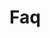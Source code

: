 <!-- Space: TerraformAwsOpenvpn -->
<!-- Parent: Project -->
<!-- Title: Faq -->

<!-- Label: Faq -->
<!-- Include: docs/disclaimer.md -->
<!-- Include: ac:toc -->

# Faq
